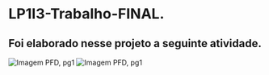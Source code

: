 # LP1I3-Trabalho-FINAL.

## Foi elaborado nesse projeto a seguinte atividade.

![Imagem PFD, pg1](https://github.com/NikolasCaldeira/LP1I3-Trabalho-FINAL./blob/main/Prova_2_LP1_Modelo3_P%C3%A1gina_1.jpg)
![Imagem PFD, pg1](https://github.com/NikolasCaldeira/LP1I3-Trabalho-FINAL./blob/main/Prova_2_LP1_Modelo3_P%C3%A1gina_2.jpg)
